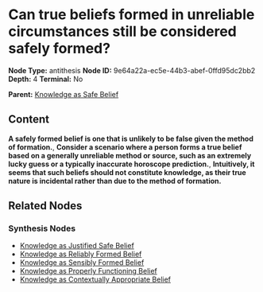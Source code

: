 # Can true beliefs formed in unreliable circumstances still be considered safely formed?

**Node Type:** antithesis
**Node ID:** 9e64a22a-ec5e-44b3-abef-0ffd95dc2bb2
**Depth:** 4
**Terminal:** No

**Parent:** [Knowledge as Safe Belief](knowledge-as-safe-belief-synthesis-1e74ec6a-8f54-4eff-820c-9e675a3b51a5.md)

## Content

**A safely formed belief is one that is unlikely to be false given the method of formation.**, **Consider a scenario where a person forms a true belief based on a generally unreliable method or source, such as an extremely lucky guess or a typically inaccurate horoscope prediction.**, **Intuitively, it seems that such beliefs should not constitute knowledge, as their true nature is incidental rather than due to the method of formation.**

## Related Nodes

### Synthesis Nodes

- [Knowledge as Justified Safe Belief](knowledge-as-justified-safe-belief-synthesis-b6d5a607-ecb7-4282-a272-8ac1cdd7c59f.md)
- [Knowledge as Reliably Formed Belief](knowledge-as-reliably-formed-belief-synthesis-b8cdd894-08ec-44d9-8a95-3adb1604e5e7.md)
- [Knowledge as Sensibly Formed Belief](knowledge-as-sensibly-formed-belief-synthesis-68a926a1-6442-4a0a-b6c1-551d8c401df4.md)
- [Knowledge as Properly Functioning Belief](knowledge-as-properly-functioning-belief-synthesis-2e33d0d4-4fb7-4e58-9030-52aa32faf057.md)
- [Knowledge as Contextually Appropriate Belief](knowledge-as-contextually-appropriate-belief-synthesis-03664f05-623d-4812-b7ae-bcfed791b115.md)
